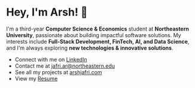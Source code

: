 # Hey, I'm Arsh! 👋

I'm a third-year **Computer Science & Economics** student at **Northeastern University**, passionate about building impactful software solutions. My interests include **Full-Stack Development, FinTech, AI, and Data Science**, and I'm always exploring **new technologies & innovative solutions**.

- Connect with me on [LinkedIn](https://www.linkedin.com/in/arshjafri/)
- Contact me at [jafri.ar@northeastern.edu](mailto:jafri.ar@northeastern.edu)
- See all my projects at [arshjafri.com](https://arshjafri.com)
- View my [Resume](https://arshjafri.com/static/media/ArshJafri-Resume.84ce20b56097380044b5.pdf)
